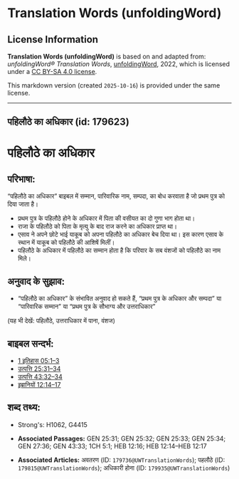 # Translation Words (unfoldingWord)

## License Information

**Translation Words (unfoldingWord)** is based on and adapted from: _unfoldingWord® Translation Words_, [unfoldingWord](https://unfoldingword.org/utw), 2022, which is licensed under a [CC BY-SA 4.0 license](https://creativecommons.org/licenses/by-sa/4.0/legalcode.en).

This markdown version (created `2025-10-16`) is provided under the same license.



--------------------------------

## पहिलौठे का अधिकार (id: 179623)

पहिलौठे का अधिकार
=================

परिभाषा:
--------

“पहिलौठे का अधिकार” बाइबल में सम्मान, पारिवारिक नाम, सम्पदा, का बोध करवाता है जो प्रथम पुत्र को दिया जाता है।

* प्रथम पुत्र के पहिलौठे होने के अधिकार में पिता की वसीयत का दो गुणा भाग होता था।
* राजा के पहिलौठे को पिता के मृत्यु के बाद राज करने का अधिकार प्राप्त था।
* एसाव ने अपने छोटे भाई याकूब को अपना पहिलौठे का अधिकार बेच दिया था। इस कारण एसाव के स्थान में याकूब को पहिलौठे की आशिषें मिलीं।
* पहिलौठे के अधिकार में पहिलौठे का सम्मान होता है कि परिवार के सब वंशजों को पहिलौठे का नाम मिले।

अनुवाद के सुझाव:
----------------

* “पहिलौठे का अधिकार” के संभावित अनुवाद हो सकते हैं, “प्रथम पुत्र के अधिकार और सम्पदा” या “पारिवारिक सम्मान” या “प्रथम पुत्र के सौभाग्य और उत्तराधिकार”

(यह भी देखें: पहिलौठे, उत्तराधिकार में पाना, वंशज)

बाइबल सन्दर्भ:
--------------

* [1 इतिहास 05:1–3](https://ref.ly/1Chr0:0)
* [उत्पत्ति 25:31–34](https://ref.ly/Gen25:31-Gen25:34)
* [उत्पत्ति 43:32–34](https://ref.ly/Gen43:32-Gen43:34)
* [इब्रानियों 12:14–17](https://ref.ly/Heb12:14-Heb12:17)

शब्द तथ्य:
----------

* Strong's: H1062, G4415

* **Associated Passages:** GEN 25:31; GEN 25:32; GEN 25:33; GEN 25:34; GEN 27:36; GEN 43:33; 1CH 5:1; HEB 12:16; HEB 12:14–HEB 12:17
* **Associated Articles:** अवतरण (ID: `179736@UWTranslationWords`); पहलौठे (ID: `179815@UWTranslationWords`); अधिकारी होना (ID: `179935@UWTranslationWords`)

